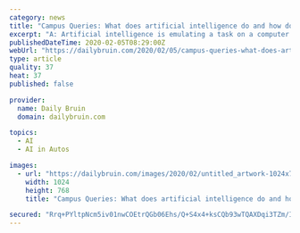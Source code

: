```yaml
---
category: news
title: "Campus Queries: What does artificial intelligence do and how does it work?"
excerpt: "A: Artificial intelligence is emulating a task on a computer that’s easy for a human ... One component of intelligence involves interpreting what we see and talking with other people, Pearl said. Tesla’s self-driving cars are a prominent example of AI, as the program needs to factor in everything a human does while driving to avoid accidents."
publishedDateTime: 2020-02-05T08:29:00Z
webUrl: "https://dailybruin.com/2020/02/05/campus-queries-what-does-artificial-intelligence-do-and-how-does-it-work/"
type: article
quality: 37
heat: 37
published: false

provider:
  name: Daily Bruin
  domain: dailybruin.com

topics:
  - AI
  - AI in Autos

images:
  - url: "https://dailybruin.com/images/2020/02/untitled_artwork-1024x768.jpg"
    width: 1024
    height: 768
    title: "Campus Queries: What does artificial intelligence do and how does it work?"

secured: "Rrq+PYltpNcm5iv01nwCOEtrQGb06Ehs/Q+S4x4+ksCQb93wTQAXDqi3TZm/IlN9reRgLIu0Hflp0XNBqBUyQd2iCy8s0Tu+9OydaLLaWWYxT4zklhjNdQnY2aGzPtz5037jt8sViuaa8EPgEk0QLIJM+XB55sij26RHYd5WuiweJj07t6V4U9UZXwGDZ0xPo0UnzsT50NBABEFjJQoBTDhON0Y2fdZOiZAsnNPluMY8WsKPZVVzz/NUlmvHTJg4u91bGhU+bMyJnGwUe0loTi2grFUO0vodjqcopCiXOD8Rf2YvJ9Vh7OP5EA3naPTxVdcxSc/nFgBZkVkGeLyUPOZirbscXii21y3syiVByB66cXbvNRvzqoa2nBBFa40D5DeB7mmYkIHQQSx73zbQKXl//yzfTETFENhpQeQ0PEHBLrlbbCiQntuen72nKIE8+YItcu4bbrJEOTrRcspkuWQTvKRs75GyR59Zd0Sd/FU=;aWxplbCROA2/eSW1Vis1rA=="
---
```


